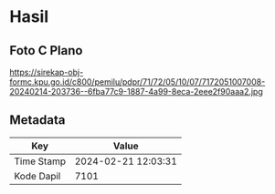# Hasil

## Foto C Plano

https://sirekap-obj-formc.kpu.go.id/c800/pemilu/pdpr/71/72/05/10/07/7172051007008-20240214-203736--6fba77c9-1887-4a99-8eca-2eee2f90aaa2.jpg


## Metadata

| Key        | Value               |
| ---------- | ------------------- |
| Time Stamp | 2024-02-21 12:03:31 |
| Kode Dapil | 7101                |



